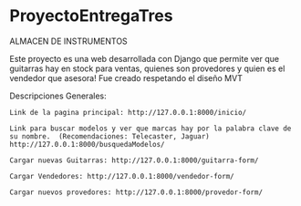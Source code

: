 # ProyectoEntregaTres

ALMACEN DE INSTRUMENTOS

Este proyecto es una web desarrollada con Django que permite ver que guitarras hay en stock para ventas, quienes son provedores y quien es el vendedor que asesora!
Fue creado respetando el diseño MVT

Descripciones Generales:

    Link de la pagina principal: http://127.0.0.1:8000/inicio/

    Link para buscar modelos y ver que marcas hay por la palabra clave de su nombre.  (Recomendaciones: Telecaster, Jaguar)
    http://127.0.0.1:8000/busquedaModelos/

    Cargar nuevas Guitarras: http://127.0.0.1:8000/guitarra-form/

    Cargar Vendedores: http://127.0.0.1:8000/vendedor-form/

    Cargar nuevos provedores: http://127.0.0.1:8000/provedor-form/
